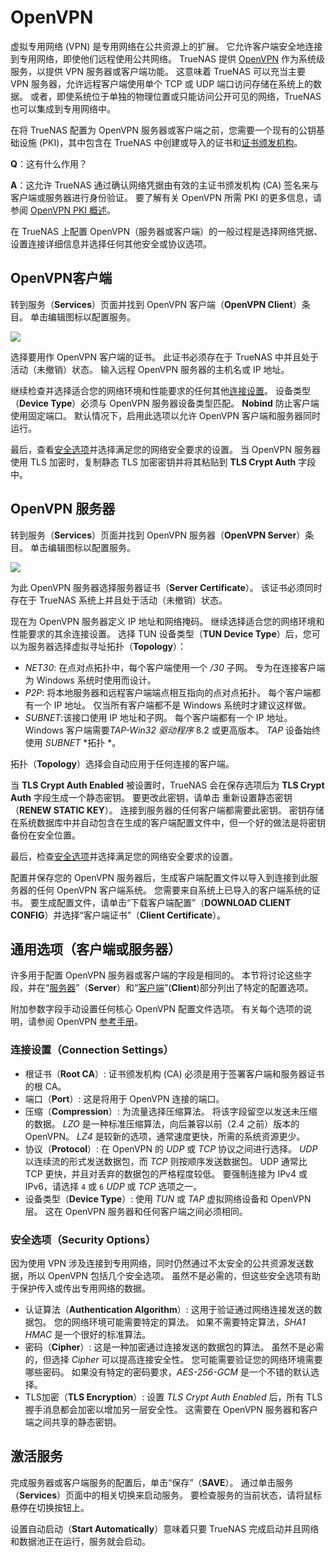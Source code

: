 # OpenVPN

虚拟专用网络 (VPN) 是专用网络在公共资源上的扩展。 它允许客户端安全地连接到专用网络，即使他们远程使用公共网络。 TrueNAS 提供 [OpenVPN](https://openvpn.net/) 作为系统级服务，以提供 VPN 服务器或客户端功能。 这意味着 TrueNAS 可以充当主要 VPN 服务器，允许远程客户端使用单个 TCP 或 UDP 端口访问存储在系统上的数据。 或者，即使系统位于单独的物理位置或只能访问公开可见的网络，TrueNAS 也可以集成到专用网络中。

在将 TrueNAS 配置为 OpenVPN 服务器或客户端之前，您需要一个现有的公钥基础设施 (PKI)，其中包含在 TrueNAS 中创建或导入的证书和[证书颁发机构](https://www.truenas.com/docs/core/system/cas/)。

**Q**：这有什么作用？

**A**：这允许 TrueNAS 通过确认网络凭据由有效的主证书颁发机构 (CA) 签名来与客户端或服务器进行身份验证。 要了解有关 OpenVPN 所需 PKI 的更多信息，请参阅 [OpenVPN PKI 概述](https://community.openvpn.net/openvpn/wiki/HOWTO?__cf_chl_jschl_tk__=92022277e38bff707b1684f49a2af61f5eb4c632-1605712222-0-AQxKxUAlHKMcfHHNdSMOLL25Lr3e8icKHu3CgjMFRe6GXS1Z72EgXMieNrGaBdWa0m3R5CEZcxwGdwhgaRO392FTivdOQis5Pa2Bm-4jEzydUBTqhx_F4XWN7ujVee5CUxG6AoyOet91SaWM-siqV0_d0ppGnSsfwX9HFOmKuAnJexAjqpofUlP6xjru4Qujw72uR-yUT3fuFDMyukAAtEAP_zPXtewdS_kcSC5eSdf-RC6V8T_QZ2UT6GfqxxSr5shwe0rFkNinTCOKLk_67UIU2zEkpuiQ8C7p3ysh1DS_ONAzR2pfwdgetKm3HiBJ38C86956W6D8-mpOulfP26E#Overview)。

在 TrueNAS 上配置 OpenVPN（服务器或客户端）的一般过程是选择网络凭据、设置连接详细信息并选择任何其他安全或协议选项。

## OpenVPN客户端

转到服务（**Services**）页面并找到 OpenVPN 客户端（**OpenVPN Client**）条目。 单击编辑图标以配置服务。

![](https://www.truenas.com/docs/images/CORE/12.0/ServicesOpenVPNClientOptions.png)

选择要用作 OpenVPN 客户端的证书。 此证书必须存在于 TrueNAS 中并且处于活动（未撤销）状态。 输入远程 OpenVPN 服务器的主机名或 IP 地址。

继续检查并选择适合您的网络环境和性能要求的任何其他[连接设置](https://www.truenas.com/docs/core/services/openvpn/#connection-settings)。 设备类型（**Device Type**）必须与 OpenVPN 服务器设备类型匹配。 **Nobind** 防止客户端使用固定端口。 默认情况下，启用此选项以允许 OpenVPN 客户端和服务器同时运行。

最后，查看[安全选项](https://www.truenas.com/docs/core/services/openvpn/#security-options)并选择满足您的网络安全要求的设置。 当 OpenVPN 服务器使用 TLS 加密时，复制静态 TLS 加密密钥并将其粘贴到 **TLS Crypt Auth** 字段中。

## OpenVPN 服务器

转到服务（**Services**）页面并找到 OpenVPN 服务器（**OpenVPN Server**）条目。 单击编辑图标以配置服务。

![](https://www.truenas.com/docs/images/CORE/12.0/ServicesOpenVPNServerOptions.png)

为此 OpenVPN 服务器选择服务器证书（**Server Certificate**）。 该证书必须同时存在于 TrueNAS 系统上并且处于活动（未撤销）状态。

现在为 OpenVPN 服务器定义 IP 地址和网络掩码。 继续选择适合您的网络环境和性能要求的其余连接设置。 选择 TUN 设备类型（**TUN Device Type**）后，您可以为服务器选择虚拟寻址拓扑（**Topology**）：

- *NET30*: 在点对点拓扑中，每个客户端使用一个 */30* 子网。 专为在连接客户端为 Windows 系统时使用而设计。
- *P2P*: 将本地服务器和远程客户端端点相互指向的点对点拓扑。 每个客户端都有一个 IP 地址。 仅当所有客户端都不是 Windows 系统时才建议这样做。
- *SUBNET*:该接口使用 IP 地址和子网。 每个客户端都有一个 IP 地址。 Windows 客户端需要*TAP-Win32 驱动程序* 8.2 或更高版本。 *TAP* 设备始终使用 *SUBNET* *拓扑 *。

拓扑（**Topology**）选择会自动应用于任何连接的客户端。

当 **TLS Crypt Auth Enabled** 被设置时，TrueNAS 会在保存选项后为 **TLS Crypt Auth** 字段生成一个静态密钥。 要更改此密钥，请单击 重新设置静态密钥（**RENEW STATIC KEY**）。 连接到服务器的任何客户端都需要此密钥。 密钥存储在系统数据库中并自动包含在生成的客户端配置文件中，但一个好的做法是将密钥备份在安全位置。

最后，检查[安全选项](https://www.truenas.com/docs/core/services/openvpn/#security-options)并选择满足您的网络安全要求的设置。

配置并保存您的 OpenVPN 服务器后，生成客户端配置文件以导入到连接到此服务器的任何 OpenVPN 客户端系统。 您需要来自系统上已导入的客户端系统的证书。 要生成配置文件，请单击“下载客户端配置”（**DOWNLOAD CLIENT CONFIG**）并选择“客户端证书”（**Client Certificate**）。

## 通用选项（客户端或服务器）

许多用于配置 OpenVPN 服务器或客户端的字段是相同的。 本节将讨论这些字段，并在“[服务器](https://www.truenas.com/docs/core/services/openvpn/#openvpn-server)”（**Server**）和“[客户端](https://www.truenas.com/docs/core/services/openvpn/#openvpn-client)”(**Client**)部分列出了特定的配置选项。

附加参数字段手动设置任何核心 OpenVPN 配置文件选项。 有关每个选项的说明，请参阅 OpenVPN [参考手册](https://openvpn.net/community-resources/reference-manual-for-openvpn-2-4/)。

### 连接设置（Connection Settings）

- 根证书（**Root CA**）: 证书颁发机构 (CA) 必须是用于签署客户端和服务器证书的根 CA。
- 端口（**Port**）: 这是将用于 OpenVPN 连接的端口。
- 压缩（**Compression**）: 为流量选择压缩算法。 将该字段留空以发送未压缩的数据。 *LZO* 是一种标准压缩算法，向后兼容以前（2.4 之前）版本的 OpenVPN。 *LZ4* 是较新的选项，通常速度更快，所需的系统资源更少。
- 协议（**Protocol**）: 在 OpenVPN 的 *UDP* 或 *TCP* 协议之间进行选择。 *UDP* 以连续流的形式发送数据包，而 *TCP* 则按顺序发送数据包。 UDP 通常比 TCP 更快，并且对丢弃的数据包的严格程度较低。 要强制连接为 IPv4 或 IPv6，请选择 `4` 或 `6` *UDP* 或 *TCP* 选项之一。
- 设备类型（**Device Type**）: 使用 *TUN* 或 *TAP* 虚拟网络设备和 OpenVPN 层。 这在 OpenVPN 服务器和任何客户端之间必须相同。

### 安全选项（Security Options）

因为使用 VPN 涉及连接到专用网络，同时仍然通过不太安全的公共资源发送数据，所以 OpenVPN 包括几个安全选项。 虽然不是必需的，但这些安全选项有助于保护传入或传出专用网络的数据。

- 认证算法（**Authentication Algorithm**）: 这用于验证通过网络连接发送的数据包。 您的网络环境可能需要特定的算法。 如果不需要特定算法，*SHA1 HMAC* 是一个很好的标准算法。
- 密码（**Cipher**）: 这是一种加密通过连接发送的数据包的算法。 虽然不是必需的，但选择 *Cipher* 可以提高连接安全性。 您可能需要验证您的网络环境需要哪些密码。 如果没有特定的密码要求，*AES-256-GCM* 是一个不错的默认选择。
- TLS加密（**TLS Encryption**）: 设置 *TLS Crypt Auth Enabled* 后，所有 TLS 握手消息都会加密以增加另一层安全性。 这需要在 OpenVPN 服务器和客户端之间共享的静态密钥。

## 激活服务

完成服务器或客户端服务的配置后，单击“保存”（**SAVE**）。 通过单击服务（**Services**）页面中的相关切换来启动服务。 要检查服务的当前状态，请将鼠标悬停在切换按钮上。

设置自动启动（**Start Automatically**）意味着只要 TrueNAS 完成启动并且网络和数据池正在运行，服务就会启动。
